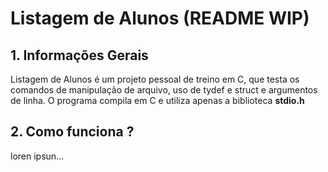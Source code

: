 # Listagem de Alunos (README WIP)

## 1. Informações Gerais

Listagem de Alunos é um projeto pessoal de treino em C, que testa os comandos de manipulação de arquivo, uso de tydef e struct e argumentos de linha. O programa compila em C
e utiliza apenas a biblioteca **stdio.h**

## 2. Como funciona ?

loren ipsun...

